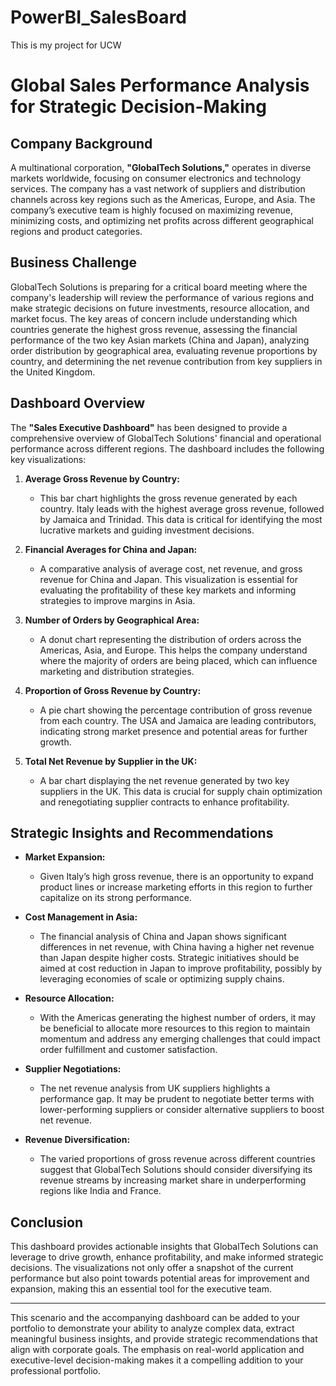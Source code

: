 # PowerBI_SalesBoard
This is my project for UCW

# Global Sales Performance Analysis for Strategic Decision-Making

## Company Background
A multinational corporation, **"GlobalTech Solutions,"** operates in diverse markets worldwide, focusing on consumer electronics and technology services. The company has a vast network of suppliers and distribution channels across key regions such as the Americas, Europe, and Asia. The company’s executive team is highly focused on maximizing revenue, minimizing costs, and optimizing net profits across different geographical regions and product categories.

## Business Challenge
GlobalTech Solutions is preparing for a critical board meeting where the company's leadership will review the performance of various regions and make strategic decisions on future investments, resource allocation, and market focus. The key areas of concern include understanding which countries generate the highest gross revenue, assessing the financial performance of the two key Asian markets (China and Japan), analyzing order distribution by geographical area, evaluating revenue proportions by country, and determining the net revenue contribution from key suppliers in the United Kingdom.

## Dashboard Overview
The **"Sales Executive Dashboard"** has been designed to provide a comprehensive overview of GlobalTech Solutions' financial and operational performance across different regions. The dashboard includes the following key visualizations:

1. **Average Gross Revenue by Country:**
   - This bar chart highlights the gross revenue generated by each country. Italy leads with the highest average gross revenue, followed by Jamaica and Trinidad. This data is critical for identifying the most lucrative markets and guiding investment decisions.

2. **Financial Averages for China and Japan:**
   - A comparative analysis of average cost, net revenue, and gross revenue for China and Japan. This visualization is essential for evaluating the profitability of these key markets and informing strategies to improve margins in Asia.

3. **Number of Orders by Geographical Area:**
   - A donut chart representing the distribution of orders across the Americas, Asia, and Europe. This helps the company understand where the majority of orders are being placed, which can influence marketing and distribution strategies.

4. **Proportion of Gross Revenue by Country:**
   - A pie chart showing the percentage contribution of gross revenue from each country. The USA and Jamaica are leading contributors, indicating strong market presence and potential areas for further growth.

5. **Total Net Revenue by Supplier in the UK:**
   - A bar chart displaying the net revenue generated by two key suppliers in the UK. This data is crucial for supply chain optimization and renegotiating supplier contracts to enhance profitability.

## Strategic Insights and Recommendations

- **Market Expansion:**
  - Given Italy’s high gross revenue, there is an opportunity to expand product lines or increase marketing efforts in this region to further capitalize on its strong performance.

- **Cost Management in Asia:**
  - The financial analysis of China and Japan shows significant differences in net revenue, with China having a higher net revenue than Japan despite higher costs. Strategic initiatives should be aimed at cost reduction in Japan to improve profitability, possibly by leveraging economies of scale or optimizing supply chains.

- **Resource Allocation:**
  - With the Americas generating the highest number of orders, it may be beneficial to allocate more resources to this region to maintain momentum and address any emerging challenges that could impact order fulfillment and customer satisfaction.

- **Supplier Negotiations:**
  - The net revenue analysis from UK suppliers highlights a performance gap. It may be prudent to negotiate better terms with lower-performing suppliers or consider alternative suppliers to boost net revenue.

- **Revenue Diversification:**
  - The varied proportions of gross revenue across different countries suggest that GlobalTech Solutions should consider diversifying its revenue streams by increasing market share in underperforming regions like India and France.

## Conclusion
This dashboard provides actionable insights that GlobalTech Solutions can leverage to drive growth, enhance profitability, and make informed strategic decisions. The visualizations not only offer a snapshot of the current performance but also point towards potential areas for improvement and expansion, making this an essential tool for the executive team.

---

This scenario and the accompanying dashboard can be added to your portfolio to demonstrate your ability to analyze complex data, extract meaningful business insights, and provide strategic recommendations that align with corporate goals. The emphasis on real-world application and executive-level decision-making makes it a compelling addition to your professional portfolio.

